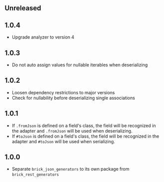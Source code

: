 ## Unreleased

## 1.0.4

* Upgrade analyzer to version 4

## 1.0.3

* Do not auto assign values for nullable iterables when deserializing

## 1.0.2

* Loosen dependency restrictions to major versions
* Check for nullability before deserializing single associations

## 1.0.1

* If `.fromJson` is defined on a field's class, the field will be recognized in the adapter and `.fromJson` will be used when deserializing.
* If `#toJson` is defined on a field's class, the field will be recognized in the adapter and `#toJson` will be used when serializing.

## 1.0.0

* Separate `brick_json_generators` to its own package from `brick_rest_generators`
